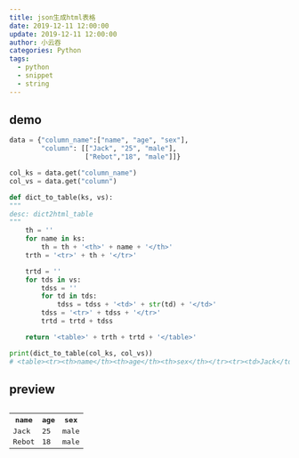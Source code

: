 ```yaml
---
title: json生成html表格
date: 2019-12-11 12:00:00
update: 2019-12-11 12:00:00
author: 小云吞
categories: Python
tags: 
  - python
  - snippet
  - string
---
```



## demo
```python
data = {"column_name":["name", "age", "sex"],
        "column": [["Jack", "25", "male"],
                   ["Rebot","18", "male"]]}

col_ks = data.get("column_name")
col_vs = data.get("column")

def dict_to_table(ks, vs):
"""
desc: dict2html_table
"""
    th = ''
    for name in ks:
        th = th + '<th>' + name + '</th>'
    trth = '<tr>' + th + '</tr>'

    trtd = ''
    for tds in vs:
        tdss = ''
        for td in tds:
            tdss = tdss + '<td>' + str(td) + '</td>'
        tdss = '<tr>' + tdss + '</tr>'
        trtd = trtd + tdss

    return '<table>' + trth + trtd + '</table>'

print(dict_to_table(col_ks, col_vs))
# <table><tr><th>name</th><th>age</th><th>sex</th></tr><tr><td>Jack</td><td>25</td><td>male</td></tr><tr><td>Rebot</td><td>18</td><td>male</td></tr></table>
```
## preview

<pre>
<table><tr><th>name</th><th>age</th><th>sex</th></tr><tr><td>Jack</td><td>25</td><td>male</td></tr><tr><td>Rebot</td><td>18</td><td>male</td></tr></table>
</pre>